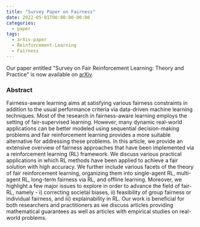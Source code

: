```yaml
---
title: "Survey Paper on Fairness"
date: 2022-05-01T00:00:00-00:00
categories:
  - paper
tags:
  - arXiv-paper
  - Reinforcement-Learning
  - Fairness
---
```


Our paper entitled "Survey on Fair Reinforcement Learning: Theory and Practice" is now available on [arXiv](https://arxiv.org/abs/2205.10032).


### Abstract
Fairness-aware learning aims at satisfying various fairness constraints in addition to the usual performance criteria via data-driven machine learning techniques. Most of the research in fairness-aware learning employs the setting of fair-supervised learning. However, many dynamic real-world applications can be better modeled using sequential decision-making problems and fair reinforcement learning provides a more suitable alternative for addressing these problems. In this article, we provide an extensive overview of fairness approaches that have been implemented via a reinforcement learning (RL) framework. We discuss various practical applications in which RL methods have been applied to achieve a fair solution with high accuracy. We further include various facets of the theory of fair reinforcement learning, organizing them into single-agent RL, multi-agent RL, long-term fairness via RL, and offline learning. Moreover, we highlight a few major issues to explore in order to advance the field of fair-RL, namely - i) correcting societal biases, ii) feasibility of group fairness or individual fairness, and iii) explainability in RL. Our work is beneficial for both researchers and practitioners as we discuss articles providing mathematical guarantees as well as articles with empirical studies on real-world problems.


